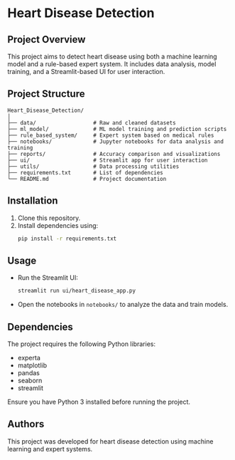 # Heart Disease Detection

## Project Overview
This project aims to detect heart disease using both a machine learning model and a rule-based expert system. It includes data analysis, model training, and a Streamlit-based UI for user interaction.

## Project Structure
```
Heart_Disease_Detection/
│
├── data/                  # Raw and cleaned datasets
├── ml_model/              # ML model training and prediction scripts
├── rule_based_system/     # Expert system based on medical rules
├── notebooks/             # Jupyter notebooks for data analysis and training
├── reports/               # Accuracy comparison and visualizations
├── ui/                    # Streamlit app for user interaction
├── utils/                 # Data processing utilities
├── requirements.txt       # List of dependencies
└── README.md              # Project documentation
```

## Installation
1. Clone this repository.
2. Install dependencies using:
   ```bash
   pip install -r requirements.txt
   ```

## Usage
- Run the Streamlit UI:
  ```bash
  streamlit run ui/heart_disease_app.py
  ```
- Open the notebooks in `notebooks/` to analyze the data and train models.

## Dependencies
The project requires the following Python libraries:
- experta
- matplotlib
- pandas
- seaborn
- streamlit

Ensure you have Python 3 installed before running the project.

## Authors
This project was developed for heart disease detection using machine learning and expert systems.
